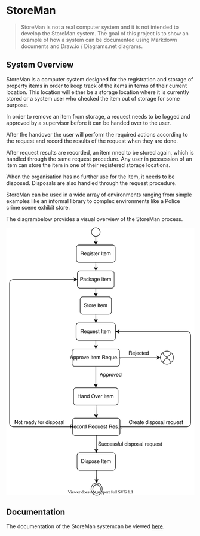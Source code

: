 # StoreMan

> StoreMan is not a real computer system and it is not intended to develop the StoreMan system. The goal of this project is to show an example of how a system can be documented using Markdown documents and Draw.io / Diagrams.net diagrams.

## System Overview
StoreMan is a computer system designed for the registration and storage of property items in order to keep track of the items in terms of their current location. This location will either be a storage location where it is currently stored or a system user who checked the item out of storage for some purpose.

In order to remove an item from storage, a request needs to be logged and approved by a supervisor before it can be handed over to the user.

After the handover the user will perform the required actions according to the request and record the results of the request when they are done.

After request results are recorded, an item nned to be stored again, which is handled through the same request procedure. Any user in possession of an item can store the item in one of their registered storage locations.

When the organisation has no further use for the item, it needs to be disposed. Disposals are also handled through the request procedure.

StoreMan can be used in a wide array of environments ranging from simple examples like an informal library to complex environments like a Police crime scene exhibit store.

The diagrambelow provides a visual overview of the StoreMan process.

![Process Overview](./documentation/process-overview.drawio.svg)

## Documentation
The documentation of the StoreMan systemcan be viewed [here](./documentation/README.md).